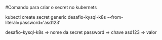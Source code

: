 #Comando para criar o secret no kubernets

kubectl create secret generic desafio-kysql-k8s --from-literal=password='asd123'

desafio-kysql-k8s => nome da secret
password => chave
asd123 => valor